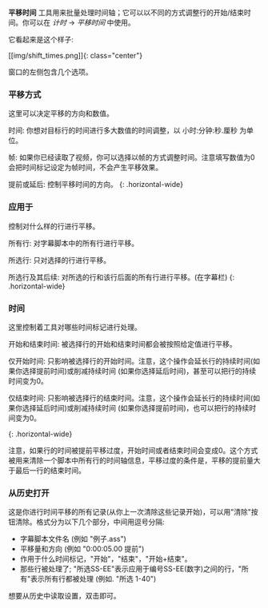 **平移时间** 工具用来批量处理时间轴；它可以以不同的方式调整行的开始/结束时间。你可以在 _计时_ -> _平移时间_ 中使用。

它看起来是这个样子:

[[img/shift_times.png]]{: class="center"}

窗口的左侧包含几个选项。

### 平移方式 ###

这里可以决定平移的方向和数值。

时间:
你想对目标行的时间进行多大数值的时间调整，以 小时:分钟:秒.厘秒 为单位。

帧: 如果你已经读取了视频，你可以选择以帧的方式调整时间。注意填写数值为0会把时间标记设定为帧时间，不会产生平移效果。

提前或延后:
控制平移时间的方向。
{: .horizontal-wide}

### 应用于 ###

控制对什么样的行进行平移。

所有行:
对字幕脚本中的所有行进行平移。

所选行:
只对选择的行进行平移。

所选行及其后续:
对所选的行和该行后面的所有行进行平移。(在字幕栏)
{: .horizontal-wide}

### 时间 ###

这里控制着工具对哪些时间标记进行处理。

开始和结束时间:
被选择行的开始和结束时间都会被按照给定值进行平移。

仅开始时间:
只影响被选择行的开始时间。注意，这个操作会延长行的持续时间(如果你选择提前时间)或削减持续时间 (如果你选择延后时间)，甚至可以把行的持续时间变为0。


仅结束时间:
只影响被选择行的结束时间。注意，这个操作会延长行的持续时间(如果你选择延后时间)或削减持续时间 (如果你选择提前时间)，也可以把行的持续时间变为0。

{: .horizontal-wide}

注意，如果行的时间被提前平移过度，开始时间或者结束时间会变成0。这个方式被用来清除一个脚本中所有行的时间轴信息，平移过度的条件是，平移的提前量大于最后一行的结束时间。

### 从历史打开 ###

这是你进行时间平移的所有记录(从你上一次清除这些记录开始)，可以用"清除"按钮清除。格式分为以下几个部分，中间用逗号分隔:

* 字幕脚本文件名 (例如 "例子.ass")
* 平移量和方向 (例如 "0:00:05.00 提前")
* 作用于什么时间标记，"开始"，"结束"，"开始+结束"。
* 那些行被处理了; "所选SS-EE"表示应用于编号SS-EE(数字)之间的行，"所有"表示所有行都被处理 (例如. "所选 1-40")

想要从历史中读取设置，双击即可。
